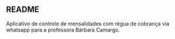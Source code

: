 ## README
Aplicativo de controle de mensalidades com régua de cobrança via whatsapp para a professora Bárbara Camargo.
